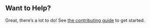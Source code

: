 ## Want to Help?

Great, there’s a lot to do! See [the contributing guide](https://github.com/redfin/react-server/blob/hackathon-website/CONTRIBUTING.md) to get started.
